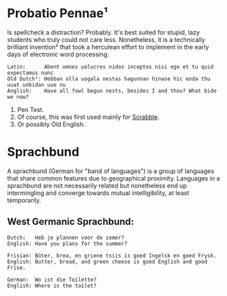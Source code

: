 Probatio Pennae¹
================

Is spellcheck a distraction? Probably. It's best suited for stupid, lazy students who truly could not care less. Nonetheless, it is a technically brilliant invention² that took a herculean effort to implement in the early days of electronic word processing. 
```
Latin:      Abent omnes uolucres nidos inceptos nisi ego et tu quid expectamus nunc
Old Dutch³: Hebban olla uogala nestas hagunnan hinase hic enda thu uuat unbidan uue nu
Anglish:    Have all fowl begun nests, besides I and thou? What bide we now?
```

1. Pen Test.
2. Of course, this was first used mainly for [Scrabble](http://wiki.cs.pdx.edu/cs542-spring2011/papers/appel-scrabble.pdf).
3. Or possibly Old English.



Sprachbund
==========

A sprachbund (German for "band of languages") is a group of languages that share common features due to geographical proximity. Languages in a sprachbund are not necessarily related but nonetheless end up intermingling and converge towards mutual intelligibility, at least temporarily.

West Germanic Sprachbund:
-------------------------
```
Dutch:   Heb je plannen voor de zomer?
English: Have you plans for the summer?

Frisian: Bûter, brea, en griene tsiis is goed Ingelsk en goed Frysk.
English: Butter, bread, and green cheese is good English and good Frise.

German:  Wo ist die Toilette?
English: Where is the toilet?
```

